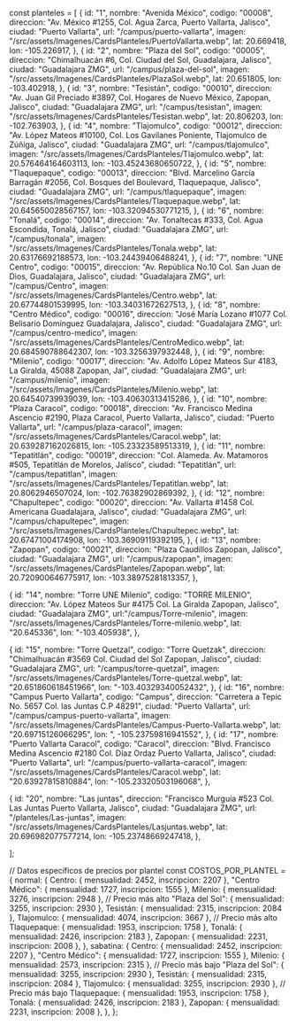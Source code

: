 const planteles = [
  {
    id: "1",
    nombre: "Avenida México",
    codigo: "00008",
    direccion: "Av. México #1255, Col. Agua Zarca, Puerto Vallarta, Jalisco",
    ciudad: "Puerto Vallarta",
    url: "/campus/puerto-vallarta",
    imagen: "/src/assets/Imagenes/CardsPlanteles/PuertoVallarta.webp",
    lat: 20.669418,
    lon: -105.226917,
  },
  {
    id: "2",
    nombre: "Plaza del Sol",
    codigo: "00005",
    direccion: "Chimalhuacán #6, Col. Ciudad del Sol, Guadalajara, Jalisco",
    ciudad: "Guadalajara ZMG",
    url: "/campus/plaza-del-sol",
    imagen: "/src/assets/Imagenes/CardsPlanteles/PlazaSol.webp",
    lat: 20.651805,
    lon: -103.402918,
  },
  {
    id: "3",
    nombre: "Tesistán",
    codigo: "00010",
    direccion: "Av. Juan Gil Preciado #3897, Col. Hogares de Nuevo México, Zapopan, Jalisco",
    ciudad: "Guadalajara ZMG",
    url: "/campus/tesistan",
    imagen: "/src/assets/Imagenes/CardsPlanteles/Tesistan.webp",
    lat: 20.806203,
    lon: -102.763903,
  },
  {
    id: "4",
    nombre: "Tlajomulco",
    codigo: "00012",
    direccion: "Av. López Mateos #10100, Col. Los Gavilanes Poniente, Tlajomulco de Zúñiga, Jalisco",
    ciudad: "Guadalajara ZMG",
    url: "/campus/tlajomulco",
    imagen: "/src/assets/Imagenes/CardsPlanteles/Tlajomulco.webp",
    lat: 20.576464164603113,
    lon: -103.45243680650722,
  },
  {
    id: "5",
    nombre: "Tlaquepaque",
    codigo: "00013",
    direccion: "Blvd. Marcelino García Barragán #2056, Col. Bosques del Boulevard, Tlaquepaque, Jalisco",
    ciudad: "Guadalajara ZMG",
    url: "/campus/tlaquepaque",
    imagen: "/src/assets/Imagenes/CardsPlanteles/Tlaquepaque.webp",
    lat: 20.645650028567157,
    lon: -103.32094530771215,
  },
  {
    id: "6",
    nombre: "Tonalá",
    codigo: "00014",
    direccion: "Av. Tonaltecas #333, Col. Agua Escondida, Tonalá, Jalisco",
    ciudad: "Guadalajara ZMG",
    url: "/campus/tonala",
    imagen: "/src/assets/Imagenes/CardsPlanteles/Tonala.webp",
    lat: 20.63176692188573,
    lon: -103.24439406488241,
  },
  {
    id: "7",
    nombre: "UNE Centro",
    codigo: "00015",
    direccion: "Av. República No.10 Col. San Juan de Dios, Guadalajara, Jalisco",
    ciudad: "Guadalajara ZMG",
    url: "/campus/Centro",
    imagen: "/src/assets/Imagenes/CardsPlanteles/Centro.webp",
    lat: 20.67744801539995,
    lon: -103.34031672627513,
  },
  {
    id: "8",
    nombre: "Centro Médico",
    codigo: "00016",
    direccion: "José María Lozano #1077 Col. Belisario Domínguez Guadalajara, Jalisco",
    ciudad: "Guadalajara ZMG",
    url: "/campus/centro-medico",
    imagen: "/src/assets/Imagenes/CardsPlanteles/CentroMedico.webp",
    lat: 20.684590788642307,
    lon: -103.3256397932448,
  },
  {
    id: "9",
    nombre: "Milenio",
    codigo: "00017",
    direccion: "Av. Adolfo López Mateos Sur 4183, La Giralda, 45088 Zapopan, Jal",
    ciudad: "Guadalajara ZMG",
    url: "/campus/milenio",
    imagen: "/src/assets/Imagenes/CardsPlanteles/Milenio.webp",
    lat: 20.64540739939039,
    lon: -103.40630313415286,
  },
  {
    id: "10",
    nombre: "Plaza Caracol",
    codigo: "00018",
    direccion: "Av. Francisco Medina Ascencio #2190, Plaza Caracol, Puerto Vallarta, Jalisco",
    ciudad: "Puerto Vallarta",
    url: "/campus/plaza-caracol",
    imagen: "/src/assets/Imagenes/CardsPlanteles/Caracol.webp",
    lat: 20.639287162026815,
    lon: -105.23323589513319,
  },
  {
    id: "11",
    nombre: "Tepatitlán",
    codigo: "00019",
    direccion: "Col. Alameda. Av. Matamoros #505, Tepatitlán de Morelos, Jalisco",
    ciudad: "Tepatitlán",
    url: "/campus/tepatitlan",
    imagen: "/src/assets/Imagenes/CardsPlanteles/Tepatitlan.webp",
    lat: 20.8062946507024,
    lon: -102.76382902869392,
  },
  {
    id: "12",
    nombre: "Chapultepec",
    codigo: "00020",
    direccion: "Av. Vallarta #1458 Col. Americana Guadalajara, Jalisco",
    ciudad: "Guadalajara ZMG",
    url: "/campus/chapultepec",
    imagen: "/src/assets/Imagenes/CardsPlanteles/Chapultepec.webp",
    lat: 20.67471004174908,
    lon: -103.36909119392195,
  },
  {
    id: "13",
    nombre: "Zapopan",
    codigo: "00021",
    direccion: "Plaza Caudillos Zapopan, Jalisco",
    ciudad: "Guadalajara ZMG",
    url: "/campus/zapopan",
    imagen: "/src/assets/Imagenes/CardsPlanteles/Zapopan.webp",
    lat: 20.720900646775917,
    lon: -103.38975281813357,
  },
 
  {
    id: "14",
    nombre: "Torre UNE Milenio",
    codigo: "TORRE MILENIO",
    direccion: "Av. López Mateos Sur #4175 Col. La Giralda Zapopan, Jalisco",
    ciudad: "Guadalajara ZMG",
    url:"/campus/Torre-milenio",
    imagen: "/src/assets/Imagenes/CardsPlanteles/Torre-milenio.webp",
    lat: "20.645336",
    lon: "-103.405938",
  },
  
  {
    id: "15",
    nombre: "Torre Quetzal",
    codigo: "Torre Quetzak",
    direccion: "Chimalhuacán #3569 Col. Ciudad del Sol Zapopan, Jalisco",
    ciudad: "Guadalajara ZMG",
    url: "/campus/torre-quetzal",
    imagen: "/src/assets/Imagenes/CardsPlanteles/Torre-quetzal.webp",
    lat: "20.651860618451966",
    lon: "-103.40329340052432",
  },
  {
    id: "16",
    nombre: "Campus Puerto Vallarta",
    codigo: "Campus",
    direccion: "Carretera a Tepic No. 5657 Col. las Juntas C.P 48291",
    ciudad: "Puerto Vallarta",
    url: "/campus/campus-puerto-vallarta",
    imagen: "/src/assets/Imagenes/CardsPlanteles/Campus-Puerto-Vallarta.webp",
    lat: "20.69715126066295",
    lon: ", -105.23759816941552",
  },
  {
    id: "17",
    nombre: "Puerto Vallarta Caracol",
    codigo: "Caracol",
    direccion: "Blvd. Francisco Medina Ascencio #2180 Col. Díaz Ordaz Puerto Vallarta, Jalisco",
    ciudad: "Puerto Vallarta",
    url: "/campus/puerto-vallarta-caracol",
    imagen: "/src/assets/Imagenes/CardsPlanteles/Caracol.webp",
    lat: "20.63927815810884",
    lon: "-105.23320503196068",
  },


   {
    id: "20",
    nombre: "Las juntas",
    direccion: "Francisco Murguía #523 Col. Las Juntas Puerto Vallarta, Jalisco",
    ciudad: "Guadalajara ZMG",
    url: "/planteles/Las-juntas",
    imagen: "/src/assets/Imagenes/CardsPlanteles/Lasjuntas.webp",
    lat: 20.696982077577214,
    lon:  -105.23748669247418,
  },
 
 
  
 
  
 
];

































// Datos específicos de precios por plantel
const COSTOS_POR_PLANTEL = {
    normal: {
        Centro: { mensualidad: 2452, inscripcion: 2207 },
        "Centro Médico": { mensualidad: 1727, inscripcion: 1555 },
        Milenio: { mensualidad: 3276, inscripcion: 2948 }, // Precio más alto
        "Plaza del Sol": { mensualidad: 3255, inscripcion: 2930 },
        Tesistán: { mensualidad: 2315, inscripcion: 2084 },
        Tlajomulco: { mensualidad: 4074, inscripcion: 3667 }, // Precio más alto
        Tlaquepaque: { mensualidad: 1953, inscripcion: 1758 },
        Tonalá: { mensualidad: 2426, inscripcion: 2183 },
        Zapopan: { mensualidad: 2231, inscripcion: 2008 },
    },
    sabatina: {
        Centro: { mensualidad: 2452, inscripcion: 2207 },
        "Centro Médico": { mensualidad: 1727, inscripcion: 1555 },
        Milenio: { mensualidad: 2573, inscripcion: 2315 }, // Precio más bajo
        "Plaza del Sol": { mensualidad: 3255, inscripcion: 2930 },
        Tesistán: { mensualidad: 2315, inscripcion: 2084 },
        Tlajomulco: { mensualidad: 3255, inscripcion: 2930 }, // Precio más bajo
        Tlaquepaque: { mensualidad: 1953, inscripcion: 1758 },
        Tonalá: { mensualidad: 2426, inscripcion: 2183 },
        Zapopan: { mensualidad: 2231, inscripcion: 2008 },
    },
};
